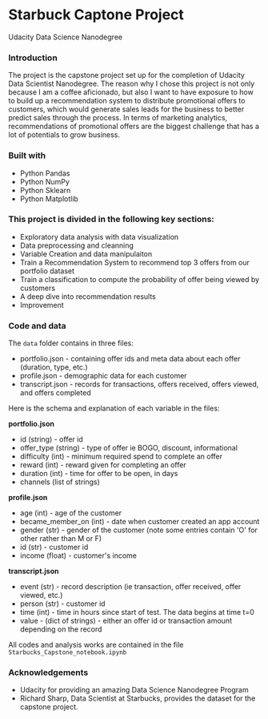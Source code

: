 # Starbuck Captone Project
Udacity Data Science Nanodegree

### Introduction
The project is the capstone project set up for the completion of Udacity Data Scientist Nanodegree. The reason why I chose this project is not only because I am a coffee aficionado, but also I want to have exposure to how to build up a recommendation system to distribute promotional offers to customers, which would generate sales leads for the business to better predict sales through the process. In terms of marketing analytics, recommendations of promotional offers are the biggest challenge that has a lot of potentials to grow business.

### Built with
- Python Pandas
- Python NumPy
- Python Sklearn
- Python Matplotlib

### This project is divided in the following key sections:
- Exploratory data analysis with data visualization
- Data preprocessing and cleanning
- Variable Creation and data manipulaiton
- Train a Recommendation System to recommend top 3 offers from our portfolio dataset
- Train a classification to compute the probability of offer being viewed by customers
- A deep dive into recommendation results 
- Improvement

### Code and data
The `data` folder contains in three files:

* portfolio.json - containing offer ids and meta data about each offer (duration, type, etc.)
* profile.json - demographic data for each customer
* transcript.json - records for transactions, offers received, offers viewed, and offers completed

Here is the schema and explanation of each variable in the files:

**portfolio.json**
* id (string) - offer id
* offer_type (string) - type of offer ie BOGO, discount, informational
* difficulty (int) - minimum required spend to complete an offer
* reward (int) - reward given for completing an offer
* duration (int) - time for offer to be open, in days
* channels (list of strings)

**profile.json**
* age (int) - age of the customer 
* became_member_on (int) - date when customer created an app account
* gender (str) - gender of the customer (note some entries contain 'O' for other rather than M or F)
* id (str) - customer id
* income (float) - customer's income

**transcript.json**
* event (str) - record description (ie transaction, offer received, offer viewed, etc.)
* person (str) - customer id
* time (int) - time in hours since start of test. The data begins at time t=0
* value - (dict of strings) - either an offer id or transaction amount depending on the record

All codes and analysis works are contained in the file `Starbucks_Capstone_notebook.ipynb`


### Acknowledgements

- Udacity for providing an amazing Data Science Nanodegree Program
- Richard Sharp, Data Scientist at Starbucks, provides the dataset for the capstone project.
